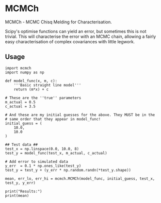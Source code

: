 # MCMCh
MCMCh - MCMC Chisq Melding for Characterisation.


Scipy's optimise functions can yield an error, but sometimes this is not trivial. This will characterise the error with an MCMC chain, allowing a fairly easy characterisation of complex covariances with little legwork.

## Usage

```
import mcmch
import numpy as np

def model_func(x, m, c):
    '''Basic straight line model'''
    return (m*x) + c

# These are the ''true'' parameters
m_actual = 0.5
c_actual = 3.5

# And these are my initial guesses for the above. They MUST be in the
# same order that they appear in model_func!
initial_guess = (
    10.0,
    10.0
)

## Test data ##
test_x = np.linspace(0.0, 10.0, 8)
test_y = model_func(test_x, m_actual, c_actual)

# Add error to simulated data
y_err  = 0.1 * np.ones_like(test_y)
test_y = test_y + (y_err * np.random.randn(*test_y.shape))

mean, err_lo, err_hi = mcmch.MCMCh(model_func, initial_guess, test_x, test_y, y_err)

print("Results:")
print(mean)
```

